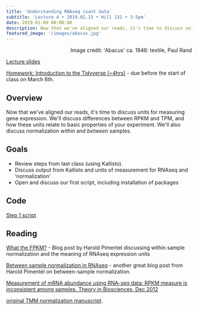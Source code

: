 ```yaml
---
title: 'Understanding RNAseq count data'
subtitle: 'Lecture 4 • 2019.02.13 • Hill 131 • 3-5pm'
date: 2019-01-09 00:00:00
description: Now that we've aligned our reads, it's time to discuss units for measuring gene expression.  We'll discuss differences between RPKM and TPM, and how these units relate to basic properties of your experiment.  We'll also discuss normalization *within* and *between* samples.  To conclude this class, we'll read our Kallisto data into the R environment.  
featured_image: '/images/abacus.jpg'
---
```


<div style="text-align: right"> Image credit: 'Abacus' ca. 1946: textile, Paul Rand </div>

[Lecture slides](https://www.icloud.com/keynote/0Oex4CzdWhhMZpcwwAmTjPwzA#Lecture04%5Funits)

[Homework: Introduction to the Tidyverse (~4hrs)](https://www.datacamp.com/courses/introduction-to-the-tidyverse) - due before the start of class on March 6th.

## Overview

Now that we've aligned our reads, it's time to discuss units for measuring gene expression.  We'll discuss differences between RPKM and TPM, and how these units relate to basic properties of your experiment.  We'll also discuss normalization *within* and *between* samples.  

## Goals

* Review steps from last class (using Kallisto).
* Discuss output from Kallisto and units of measurement for RNAseq and ‘normalization’
* Open and discuss our first script, including installation of packages

## Code

[Step 1 script](http://DIYtranscriptomics.github.io/Code/files/Step1_preprocessingKallisto.R)

## Reading

[What the FPKM?](https://haroldpimentel.wordpress.com/2014/05/08/what-the-fpkm-a-review-rna-seq-expression-units/) - Blog post by Harold Pimentel discussing within sample normalization and the meaning of RNAseq expression units

[Between sample normalization in RNAseq](https://haroldpimentel.wordpress.com/2014/12/08/in-rna-seq-2-2-between-sample-normalization/) - another great blog post from Harold Pimentel on between-sample normalization.

[Measurement of mRNA abundance using RNA-seq data: RPKM measure is inconsistent among samples. Theory in Biosciences, Dec 2012](http://DIYtranscriptomics.github.io/Reading/files/wagnerTPM.pdf)

[original TMM normalization manuscript](https://genomebiology.biomedcentral.com/articles/10.1186/gb-2010-11-3-r25).